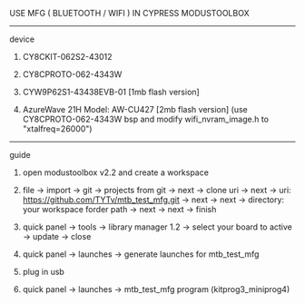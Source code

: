 USE MFG ( BLUETOOTH / WIFI ) IN CYPRESS MODUSTOOLBOX

---------------------------------------------------------------------

device

1. CY8CKIT-062S2-43012

2. CY8CPROTO-062-4343W

3. CYW9P62S1-43438EVB-01 [1mb flash version]

4. AzureWave 21H Model: AW-CU427 [2mb flash version] (use CY8CPROTO-062-4343W bsp and modify wifi_nvram_image.h to "xtalfreq=26000")

---------------------------------------------------------------------

guide

1. open modustoolbox v2.2 and create a workspace

2. file -> import -> git -> projects from git -> next -> clone uri -> next -> uri: https://github.com/TYTv/mtb_test_mfg.git -> next -> next -> directory: your workspace forder path -> next -> next -> finish

3. quick panel -> tools -> library manager 1.2 -> select your board to active -> update -> close

4. quick panel -> launches -> generate launches for mtb_test_mfg

5. plug in usb

6. quick panel -> launches -> mtb_test_mfg program (kitprog3_miniprog4)
